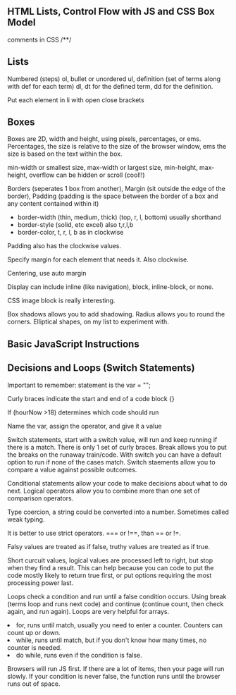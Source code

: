 ## HTML Lists, Control Flow with JS and CSS Box Model
 <p> comments in CSS /**/ </p>

## Lists
<p> Numbered (steps) ol, bullet or unordered ul, definition (set of terms along with def for each term) dl, dt for the defined term, dd for the definition.  </p>
<p> Put each element in li with open close brackets </p>


## Boxes
<p> Boxes are 2D, width and height, using pixels, percentages, or ems. Percentages, the size is relative to the size of the browser window, ems the size is based on the text within the box. </p>
<p> min-width or smallest size, max-width or largest size, min-height, max-height, overflow can be hidden or scroll (cool!!) </p>
<p> Borders (seperates 1 box from another), Margin (sit outside the edge of the border), Padding (padding is the space between the border of a box and any content contained within it) </p>
<ul>
<li> border-width (thin, medium, thick) (top, r, l, bottom) usually shorthand </li>
<li> border-style (solid, etc excel) also t,r,l,b </li>
<li> border-color, t, r, l, b as in clockwise </li>
</ul>

<p> Padding also has the clockwise values. </p>
<p> Specify margin for each element that needs it. Also clockwise. </p>
<p> Centering, use auto margin </p>
<p> Display can include inline (like navigation), block, inline-block, or none. </p>
<p> CSS image block is really interesting. </p>
<p> Box shadows allows you to add shadowing. Radius allows you to round the corners. Elliptical shapes, on my list to experiment with. </p>

## Basic JavaScript Instructions

## Decisions and Loops (Switch Statements)
 <p> Important to remember: statement is the var = ""; </p>
 <p> Curly braces indicate the start and end of a code block {} </p>
 <p> If (hourNow >18) determines which code should run </p>
 <p> Name the var, assign the operator, and give it a value </p>
<p> Switch statements, start with a switch value, will run and keep running if there is a match. There is only 1 set of curly braces. Break allows you to put the breaks on the runaway train/code. With switch you can have a default option to run if none of the cases match. Switch staements allow you to compare a value against possible outcomes. </p>
<p>Conditional statements allow your code to make decisions about what to do next. Logical operators allow you to combine more than one set of comparison operators. </p>
<p> Type coercion, a string could be converted into a number. Sometimes called weak typing.</p>
<p>It is better to use strict operators. === or !==, than == or !=.</p>
<p> Falsy values are treated as if false, truthy values are treated as if true.</p>
<p> Short curcuit values, logical values are processed left to right, but stop when they find a result. This can help because you can code to put the code mostly likely to return true first, or put options requiring the most processing power last. </p>
<p> Loops check a condition and run until a false condition occurs. Using break (terms loop and runs next code) and continue (continue count, then check again, and run again). Loops are very helpful for arrays.</p>
<li>for, runs until match, usually you need to enter a counter. Counters can count up or down. </li>
<li>while, runs until match, but if you don't know how many times, no counter is needed. </li>
<li>do while, runs even if the condition is false. </li>

<p> Browsers will run JS first. If there are a lot of items, then your page will run slowly. If your condition is never false, the function runs until the browser runs out of space.
